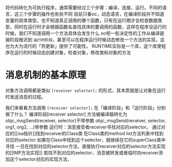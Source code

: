 将代码转化为可执行程序，通常需要经过三个步骤：编译，连接，运行。不同的语言，这三个步骤的操作也有些不同
目前只看oc，动态语言，在编译阶段并不知道变量的具体类型，也不知道真正调用的哪个函数，只有在运行期才会检查数据类型，同时在运行时才会根据函数名查找具体的要调用的函数，这样在程序没运行的时候，我们不知道调用一个方法具体会发生什么
oc吧一些决定性的工作从编译链接阶段推迟到 `运行时阶段`，甚至可以在程序运行时候动态修改一个方法的实现，这也为大为流行的「热更新」提供了可能性。
RUNTIME实际是一个库，这个库使程序在运行的时候动态创建对象，检查对象，修改类和对象的方法
# 消息机制的基本原理
对象方法调用都是类似 `[receiver selector];` 的形式，其本质就是让对象在运行时发送消息的过程。

我们来看看方法调用 `[receiver selector];` 在「编译阶段」和「运行阶段」分别做了什么？
编译阶段[receiver selector] 方法被编译器转化为
objc_msgSend(receiver, selector)不带参数
objc_msgSend(receiver, selector, org1, org2, ...)带参数
运行时：消息接受者receiver寻找对应的selector。
通过对应的[[isa指针]]找到receiver的Class类
在Class类的method list方法列表中找到对应的selector
如果在Class中找到这个selector，就继续在它的superClass类中寻找
一旦在找到对应的selector方法，直接执行receiver对应的selector方法实现的[[IMP方法实现]]
若找不到对应的selector，消息被转发或者临时向receiver添加这个selector对应的实现方法，